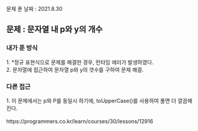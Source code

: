 문제 푼 날짜 : 2021.8.30

<h2>문제 : 문자열 내 p와 y의 개수</h2>

<h3>내가 푼 방식</h3>
<div>1. *정규 표현식으로 문제를 해결한 경우, 런타임 에러가 발생하였다.</div>
<div>2. 문자열에 접근하여 문자열 p와 y의 갯수를 구하여 문제 해결.</div>

<h3>다른 접근</h3>
<div>1. 이 문제에서는 p와 P를 동일시 하기에, toUpperCase()를 사용하여 풀면 더 깔끔해진다.</div>


<br>
https://programmers.co.kr/learn/courses/30/lessons/12916